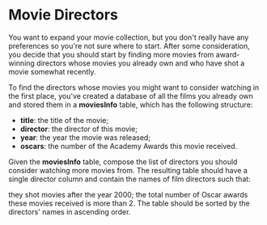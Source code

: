 # Movie Directors

You want to expand your movie collection, but you don't really have any preferences so you're not sure where to start. After some consideration, you decide that you should start by finding more movies from award-winning directors whose movies you already own and who have shot a movie somewhat recently.

To find the directors whose movies you might want to consider watching in the first place, you've created a database of all the films you already own and stored them in a **moviesInfo** table, which has the following structure:

- **title**: the title of the movie;
- **director**: the director of this movie;
- **year**: the year the movie was released;
- **oscars**: the number of the Academy Awards this movie received.

Given the **moviesInfo** table, compose the list of directors you should consider watching more movies from. The resulting table should have a single director column and contain the names of film directors such that:

they shot movies after the year 2000;
the total number of Oscar awards these movies received is more than 2.
The table should be sorted by the directors' names in ascending order.
